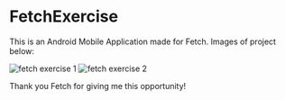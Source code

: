 # FetchExercise
This is an Android Mobile Application made for Fetch. Images of project below:

![fetch exercise 1](https://github.com/willkopec/FetchAndroidExercise/assets/85149000/a0049641-8e96-45f1-8c76-038d5fbc714c)
![fetch exercise 2](https://github.com/willkopec/FetchAndroidExercise/assets/85149000/4cc0a886-49e0-4602-808b-f1deede5432e)

Thank you Fetch for giving me this opportunity!
